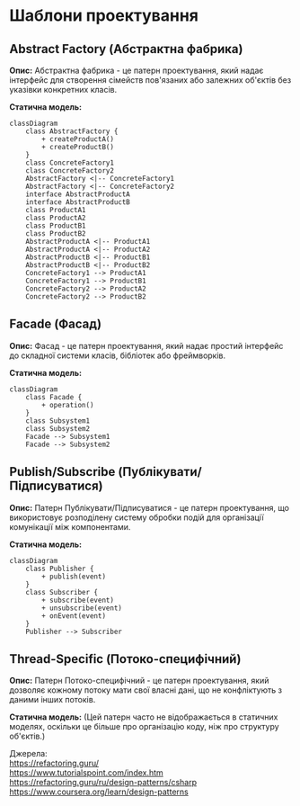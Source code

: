 # Шаблони проектування

## Abstract Factory (Абстрактна фабрика)

**Опис:**
Абстрактна фабрика - це патерн проектування, який надає інтерфейс для створення сімейств пов'язаних або залежних об'єктів без указівки конкретних класів.

**Статична модель:**

```mermaid
classDiagram
    class AbstractFactory {
        + createProductA()
        + createProductB()
    }
    class ConcreteFactory1
    class ConcreteFactory2
    AbstractFactory <|-- ConcreteFactory1
    AbstractFactory <|-- ConcreteFactory2
    interface AbstractProductA
    interface AbstractProductB
    class ProductA1
    class ProductA2
    class ProductB1
    class ProductB2
    AbstractProductA <|-- ProductA1
    AbstractProductA <|-- ProductA2
    AbstractProductB <|-- ProductB1
    AbstractProductB <|-- ProductB2
    ConcreteFactory1 --> ProductA1
    ConcreteFactory1 --> ProductB1
    ConcreteFactory2 --> ProductA2
    ConcreteFactory2 --> ProductB2
```
## Facade (Фасад)
**Опис:**
Фасад - це патерн проектування, який надає простий інтерфейс до складної системи класів, бібліотек або фреймворків.

**Статична модель:**
```mermaid
classDiagram
    class Facade {
        + operation()
    }
    class Subsystem1
    class Subsystem2
    Facade --> Subsystem1
    Facade --> Subsystem2
```

## Publish/Subscribe (Публікувати/Підписуватися)

**Опис:**
Патерн Публікувати/Підписуватися - це патерн проектування, що використовує розподілену систему обробки подій для організації комунікації між компонентами.

**Статична модель:**
```mermaid
classDiagram
    class Publisher {
        + publish(event)
    }
    class Subscriber {
        + subscribe(event)
        + unsubscribe(event)
        + onEvent(event)
    }
    Publisher --> Subscriber
```

## Thread-Specific (Потоко-специфічний)

**Опис:**
Патерн Потоко-специфічний - це патерн проектування, який дозволяє кожному потоку мати свої власні дані, що не конфліктують з даними інших потоків.

**Статична модель:**
(Цей патерн часто не відображається в статичних моделях, оскільки це більше про організацію коду, ніж про структуру об'єктів.)

Джерела:<br>
https://refactoring.guru/ <br>
https://www.tutorialspoint.com/index.htm <br>
https://refactoring.guru/ru/design-patterns/csharp <br>
https://www.coursera.org/learn/design-patterns <br>
